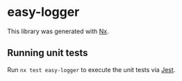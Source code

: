 # easy-logger

This library was generated with [Nx](https://nx.dev).

## Running unit tests

Run `nx test easy-logger` to execute the unit tests via [Jest](https://jestjs.io).
